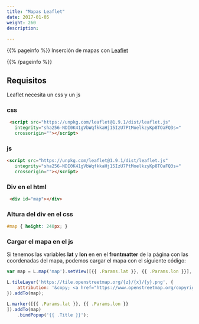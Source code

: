 ```yaml
---
title: "Mapas Leaflet"
date: 2017-01-05
weight: 260
description: 
  
---
```



{{% pageinfo %}}
Inserción de mapas con [Leaflet](https://leafletjs.com/)

{{% /pageinfo %}}

## Requisitos

Leaflet necesita un css y un js

### css

```html
 <script src="https://unpkg.com/leaflet@1.9.1/dist/leaflet.js"
   integrity="sha256-NDI0K41gVbWqfkkaHj15IzU7PtMoelkzyKp8TOaFQ3s="
   crossorigin=""></script>
```

### js
 
```html
<script src="https://unpkg.com/leaflet@1.9.1/dist/leaflet.js"
   integrity="sha256-NDI0K41gVbWqfkkaHj15IzU7PtMoelkzyKp8TOaFQ3s="
   crossorigin=""></script>
```
### Div en el html

```html
 <div id="map"></div>
 ```

 ### Altura del div en el css

 ```css
 #map { height: 240px; }
 ```

### Cargar el mapa en el js

Si tenemos las variables **lat** y **lon** en en el **frontmatter** de la página con las coordenadas del mapa, podemos cargar el mapa con el siguiente código:

```js
var map = L.map('map').setView([{{ .Params.lat }}, {{ .Params.lon }}], 13);

L.tileLayer('https://tile.openstreetmap.org/{z}/{x}/{y}.png', {
    attribution: '&copy; <a href="https://www.openstreetmap.org/copyright">OpenStreetMap</a> contributors'
}).addTo(map);

L.marker([{{ .Params.lat }}, {{ .Params.lon }}
]).addTo(map)
    .bindPopup('{{ .Title }}');

```
